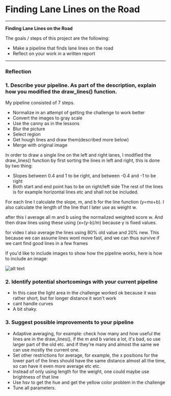# **Finding Lane Lines on the Road** 

---

**Finding Lane Lines on the Road**

The goals / steps of this project are the following:
* Make a pipeline that finds lane lines on the road
* Reflect on your work in a written report


[//]: # (Image References)

[image1]: ./examples/grayscale.jpg "Grayscale"

---

### Reflection

### 1. Describe your pipeline. As part of the description, explain how you modified the draw_lines() function.

My pipeline consisted of 7 steps. 
* Normalize in an attempt of getting the challenge to work better
* Convert the images to gray scale
* Use the canny as in the lessons
* Blur the picture
* Select region
* Get hough lines and draw them(described more below)
* Merge with original image

In order to draw a single line on the left and right lanes, I modified the draw_lines() function by first
sorting the lines in left and right, this is done by two thing:
* Slopes between 0.4 and 1 to be right, and between -0.4 and -1 to be right
* Both start and end point has to be on right/left side
The rest of the lines is for example horizontal lines etc and shall not be included.

For each line I calculate the slope, m, and b for the line function (y=mx+b). I also calculate the length of the line that I
later use as weight w.

after this I average all m and b using the normalized weighted score w. And then draw lines using these using (x=(y-b)/m) 
because y is fixed values.

for video I also average the lines using 80% old value and 20% new. This because we can assume lines wont move fast, and we can thus survive if we cant find good lines in a few frames 

If you'd like to include images to show how the pipeline works, here is how to include an image: 

![alt text][image1]


### 2. Identify potential shortcomings with your current pipeline


* In this case the light area in the challenge worked ok because it was rather short, but for longer distance it won't work
* cant handle curves
* A bit shaky.

### 3. Suggest possible improvements to your pipeline


* Adaptive averaging, for example: check how many and how useful the lines are in the draw_lines(), if the m and b varies a lot, it's bad, so use larger part of the old etc. and if they're many and almost the same we can use mostly the current one.
* Set other restrictions for average, for example, the x positions for the lower part of the lines should have the same distance almost all the time, so can have it even more average etc etc. 
* Instead of only using length for the weight, one could maybe use brightness of that line
* Use hsv to get the hue and get the yellow color problem in the challenge
* Tune all parameters.
